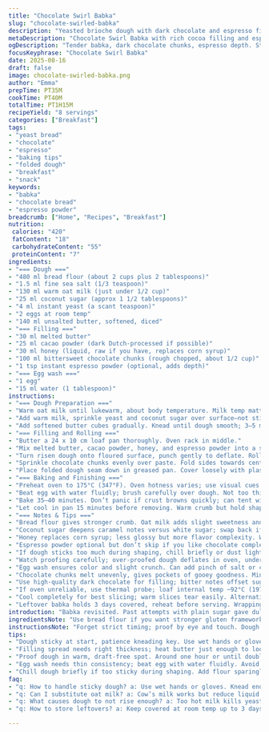 ```yaml
---
title: "Chocolate Swirl Babka"
slug: "chocolate-swirled-babka"
description: "Yeasted brioche dough with dark chocolate and espresso filling, twisted and baked in a loaf pan. Uses bread flour and coconut sugar for depth, swaps corn syrup for honey. A rich, tender crumb with pronounced chocolate aroma and a hint of coffee bitterness. Texture tender but firm. A glossy egg wash finish. Perfect for morning coffee or afternoon snack. Yielding 8 slices with moderate sweetness and balanced bitterness. Baking time varies by oven; cues include deep golden crust and crackling sound when tapping the loaf."
metaDescription: "Chocolate Swirl Babka with rich cocoa filling and espresso notes. Tender crumb, sticky dough, fold edges to trap filling. Bake till crackle, golden sheen."
ogDescription: "Tender babka, dark chocolate chunks, espresso depth. Sticky dough, folded edges trap filling. Listen for crackle, bake golden sheen, slice after cooling."
focusKeyphrase: "Chocolate Swirl Babka"
date: 2025-08-16
draft: false
image: chocolate-swirled-babka.png
author: "Emma"
prepTime: PT35M
cookTime: PT40M
totalTime: PT1H15M
recipeYield: "8 servings"
categories: ["Breakfast"]
tags:
- "yeast bread"
- "chocolate"
- "espresso"
- "baking tips"
- "folded dough"
- "breakfast"
- "snack"
keywords:
- "babka"
- "chocolate bread"
- "espresso powder"
breadcrumb: ["Home", "Recipes", "Breakfast"]
nutrition: 
 calories: "420"
 fatContent: "18"
 carbohydrateContent: "55"
 proteinContent: "7"
ingredients:
- "=== Dough ==="
- "480 ml bread flour (about 2 cups plus 2 tablespoons)"
- "1.5 ml fine sea salt (1/3 teaspoon)"
- "130 ml warm oat milk (just under 1/2 cup)"
- "25 ml coconut sugar (approx 1 1/2 tablespoons)"
- "4 ml instant yeast (a scant teaspoon)"
- "2 eggs at room temp"
- "140 ml unsalted butter, softened, diced"
- "=== Filling ==="
- "30 ml melted butter"
- "25 ml cacao powder (dark Dutch-processed if possible)"
- "30 ml honey (liquid, raw if you have, replaces corn syrup)"
- "100 ml bittersweet chocolate chunks (rough chopped, about 1/2 cup)"
- "1 tsp instant espresso powder (optional, adds depth)"
- "=== Egg wash ==="
- "1 egg"
- "15 ml water (1 tablespoon)"
instructions:
- "=== Dough Preparation ==="
- "Warm oat milk until lukewarm, about body temperature. Milk temp matters; too hot kills yeast, too cold slows rise. In mixing bowl, combine bread flour and salt evenly. Make well in center."
- "Add warm milk, sprinkle yeast and coconut sugar over surface—not stirred—let bloom for 3 minutes until frothy. Crack eggs into well, start kneading with paddle or by hand for 2 minutes, sticky mass forms."
- "Add softened butter cubes gradually. Knead until dough smooth; 3–5 minutes total. Sticky but elastic, soft tug without tearing. Dump into lightly oiled bowl, cover with plastic wrap or damp towel. Place in warm spot for 1 hour or until doubled. Watch rise, not clock. Humidity helps; fridge slows rise dramatically."
- "=== Filling and Rolling ==="
- "Butter a 24 x 10 cm loaf pan thoroughly. Oven rack in middle."
- "Mix melted butter, cacao powder, honey, and espresso powder into a spreadable paste. Dark, shiny, fragrant with deep cacao aroma."
- "Turn risen dough onto floured surface, punch gently to deflate. Roll into rectangle about 45 x 20 cm (18 x 8 inches). Spread chocolate mix evenly but leave a 1 cm edge bare to prevent leaks. Hands messy, resist licking now."
- "Sprinkle chocolate chunks evenly over paste. Fold sides towards center overlapping slightly. Unlike single roll, fold edges into center—two flaps meeting—to trap filling better."
- "Place folded dough seam down in greased pan. Cover loosely with plastic wrap or damp towel. Set aside to proof 25–35 minutes until dough puffs past rim about 2 cm. Ambient temp affects timing heavily."
- "=== Baking and Finishing ==="
- "Preheat oven to 175°C (347°F). Oven hotness varies; use visual cues."
- "Beat egg with water fluidly; brush carefully over dough. Not too thick or it flakes. Gives that golden sheen you want."
- "Bake 35–40 minutes. Don’t panic if crust browns quickly; can tent with foil midway. Listen for soft crackle as loaf cools. Toothpick test inside should emerge with a few moist crumbs—not wet dough."
- "Let cool in pan 15 minutes before removing. Warm crumb but hold shape; slicing hot causes collapsing."
- "=== Notes & Tips ==="
- "Bread flour gives stronger crumb. Oat milk adds slight sweetness and moisture, works well if dairy sensitive."
- "Coconut sugar deepens caramel notes versus white sugar; swap back if unavailable."
- "Honey replaces corn syrup; less glossy but more flavor complexity. Watch spreadability, heat butter enough."
- "Espresso powder optional but don’t skip if you like chocolate complexity."
- "If dough sticks too much during shaping, chill briefly or dust lightly; too much flour toughens crumb."
- "Watch proofing carefully; over-proofed dough deflates in oven, under-proofed dense crumb."
- "Egg wash ensures color and slight crunch. Can add pinch of salt or cinnamon for twist."
- "Chocolate chunks melt unevenly, gives pockets of gooey goodness. Mini chips less dramatic."
- "Use high-quality dark chocolate for filling; bitter notes offset sugar."
- "If oven unreliable, use thermal probe; loaf internal temp ~92°C (197°F) when done."
- "Cool completely for best slicing; warm slices tear easily. Alternatively, slice warm and toast."
- "Leftover babka holds 3 days covered, reheat before serving. Wrapping tight prevents drying."
introduction: "Babka revisited. Past attempts with plain sugar gave dullness; coconut sugar added an unexpected toasted profile. Switched oat milk for creamier crumb, no dairy fuss. Honey instead of corn syrup keeps filling sticky but adds floral notes; careful warming needed or honey's too thick to spread evenly—heat butter more if needed. Fold edges inward to trap filling better; learned from too-messy ooze last time. The dough’s sticky; patience kneading vital—gloves help, or wet hands for less mess. Hold off slicing hot; it’s a wreck if crumb’s too tender. Listen for the deep crackle after baking, that’s the secret sign of done. Espresso powder optional but worth it; draws out chocolate’s known bitterness, no more one-note sweetness. So many tweaks but it’s worth probing dough feel and timing per your kitchen environment."
ingredientsNote: "Use bread flour if you want stronger gluten framework; all-purpose okay but denser crumb. Salt isn’t negotiable—balances sweetness. Yeast quantity slightly reduced to adjust for sugar type; coconut sugar ferments differently—tastes better but slower rise sometimes. Oat milk chosen for mellow flavor and extra moisture; cow’s milk works but adjust liquid slightly if richer milk. Butter room temp, not melted—a common blunder leads to greasy dough or poor gluten development. Honey demands gentle warming; avoid overheating or it caramelizes prematurely. Cocoa powder best Dutch-process for dark color and less acidity, but not mandatory. Espresso powder dried instant; too much and it dominates—just a teaspoon. Chocolate chunks lure molten pockets, mini-chips lack surprise texture. Egg wash with water thins the glaze; milk adds richness but risks too much browning."
instructionsNote: "Forget strict timing; proof by eye and touch. Dough should double—not triple or triple—feel pillowy, not overly soft. Kneading crucial; dough’s sticky at first but will smooth, indicating developed gluten. Flour sparingly while rolling; too much chokes crumb. Heating filling butter just enough allows better spread; test by rubbing cocoa paste between fingers—it should spread without tearing dough. Folding by rolling edges inward differs from rolling log; helps human-proof filling spill. Proof in warm draft-free spot; a bit of humidity speeds rise. Egg wash evenly; avoid pooling which can burn. Baking color varies—medium-dark amber crust signals done, not scorched black. For sour-dough or natural starters swap yeast for adjusted ferment time; keep dough hydration to mimic pointer texture. Remove promptly from pan to cool on rack prevents sogginess. Slice with serrated blade—press gently, no sawing. Hot slices collapse; patience pays."
tips:
- "Dough sticky at start, patience kneading key. Use wet hands or gloves. Butter softened, not melted; melted butter ruins gluten. Knead 3 to 5 minutes till smooth but don’t overdo. Watch dough feel, not clock. Sticky but elastic is what you want, tug gently—if it tears, knead some more."
- "Filling spread needs right thickness; heat butter just enough to loosen cocoa paste. Too hot and honey caramelizes, too cold and paste tears dough. Rub between fingers test. Leave 1 cm bare edges; prevents ooze. Fold edges inward, two flaps meet center. Traps filling better than rolling like jelly roll. Keeps chunks inside pockets—less mess when baking."
- "Proof dough in warm, draft-free spot. Around one hour or until doubled—not triple. Fridge slows rise dramatically, humidity helps rise swell. Watch dough puff 2 cm over pan rim when shaped, that’s your proof end point. Under-proof means dense crumb, over-proof dough deflates in oven causing flat crust and dry crumb."
- "Egg wash needs thin consistency; beat egg with water fluidly. Avoid thick globs or pooling—burns easily. Brush gently and evenly, gives glossy amber sheen and slight crunch crust. Skip milk addition if you want less browning. Bake 35 to 40 minutes, listen for soft crackling as loaf cools. That sound tells done, crumb still moist but set."
- "Chill dough briefly if too sticky during shaping. Add flour sparingly, too much toughens crumb. Use serrated blade to slice after cooling 15 minutes in pan. Slicing hot collapses crumb. Chocolate chunks melt unevenly—mini chips less impact but easier shaping. Espresso powder optional but drawn bitterness balances sweetness; don’t skip if you prefer complexity."
faq:
- "q: How to handle sticky dough? a: Use wet hands or gloves. Knead enough for elasticity. Too dry flour ruins crumb. Sticky at first normal. Knead till smooth and slightly tacky. Don’t overload flour or crumb tough."
- "q: Can I substitute oat milk? a: Cow’s milk works but reduce liquid a little. Almond or soy might change texture slightly. Oat milk adds sweetness and moisture. Adjust hydration if needed. Butter temp matters more than milk swap."
- "q: What causes dough to not rise enough? a: Too hot milk kills yeast; too cold slows rise. Low humidity or cold spot inside kitchen slows proof. Under-proofed dough makes dense, heavy crumb and poor oven spring. Watch for dough doubling, not clock time."
- "q: How to store leftovers? a: Keep covered at room temp up to 3 days. Wrap tight to avoid drying. Refrigerate if room too warm but expect slight crumb drying. Reheat slices before eating for softer texture. Freezing an option; thaw fully before warming."

---
```

